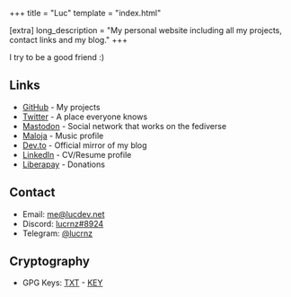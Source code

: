 +++
title = "Luc"
template = "index.html"

[extra]
long_description = "My personal website including all my projects, contact links and my blog."
+++

I try to be a good friend :)

## Links

- [GitHub](https://github.com/lucrnz) - My projects
- [Twitter](https://twitter.com/@lucrnz) - A place everyone knows
- [Mastodon](https://pony.social/@luc) - Social network that works on the fediverse
- [Maloja](https://music.lucdev.net) - Music profile
- [Dev.to](https://dev.to/lucrnz) - Official mirror of my blog
- [LinkedIn](https://linkedin.com/in/luciana-hillcoat) - CV/Resume profile
- [Liberapay](https://liberapay.com/lucrnz) - Donations

## Contact

- Email: [me@lucdev.net](mailto:me@lucdev.net)
- Discord: [lucrnz#8924](https://discord.com/users/1056533413915529267)
- Telegram: [@lucrnz](https://t.me/lucrnz)

## Cryptography
- GPG Keys: [TXT](https://file.lucdev.net/luc-gpg.txt) - [KEY](https://file.lucdev.net/luc-gpg.key)
